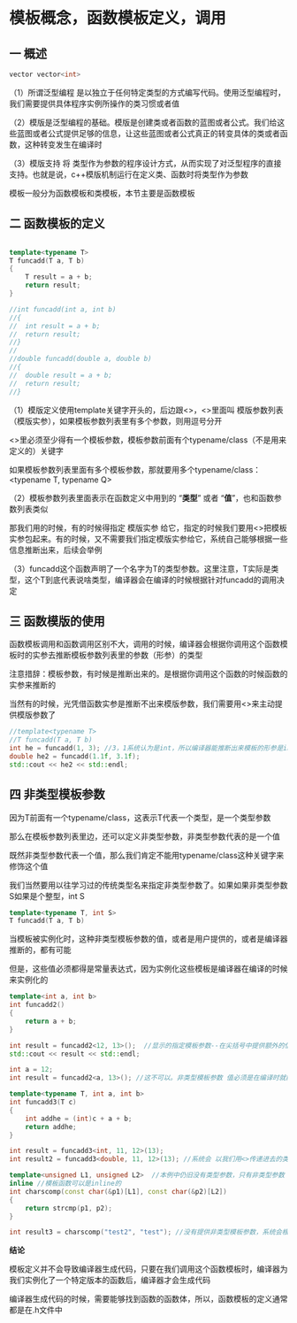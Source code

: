 # 模板概念，函数模板定义，调用

## 一 概述

```c++
vector vector<int>
```

（1）所谓泛型编程 是以独立于任何特定类型的方式编写代码。使用泛型编程时，我们需要提供具体程序实例所操作的类习惯或者值

（2）模版是泛型编程的基础。模版是创建类或者函数的蓝图或者公式。我们给这些蓝图或者公式提供足够的信息，让这些蓝图或者公式真正的转变具体的类或者函数，这种转变发生在编译时

（3）模版支持 将 类型作为参数的程序设计方式，从而实现了对泛型程序的直接支持。也就是说，c++模版机制运行在定义类、函数时将类型作为参数

模板一般分为函数模板和类模板，本节主要是函数模板

## 二 函数模板的定义

```c++

template<typename T>
T funcadd(T a, T b)
{
	T result = a + b;
	return result;
}

//int funcadd(int a, int b)
//{
//	int result = a + b;
//	return result;
//}
//
//double funcadd(double a, double b)
//{
//	double result = a + b;
//	return result;
//}


```

（1）模版定义使用template关键字开头的，后边跟<>，<>里面叫 模版参数列表（模版实参），如果模板参数列表里有多个参数，则用逗号分开

<>里必须至少得有一个模板参数，模板参数前面有个typename/class（不是用来定义的）关键字

如果模板参数列表里面有多个模板参数，那就要用多个typename/class：<typename T, typename Q>

（2）模板参数列表里面表示在函数定义中用到的 “**类型**” 或者 “**值**”，也和函数参数列表类似

那我们用的时候，有的时候得指定 模版实参 给它，指定的时候我们要用<>把模板实参包起来。有的时候，又不需要我们指定模版实参给它，系统自己能够根据一些信息推断出来，后续会举例

（3）funcadd这个函数声明了一个名字为T的类型参数。这里注意，T实际是类型，这个T到底代表说啥类型，编译器会在编译的时候根据针对funcadd的调用决定

## 三 函数模版的使用

函数模板调用和函数调用区别不大，调用的时候，编译器会根据你调用这个函数模板时的实参去推断模板参数列表里的参数（形参）的类型

注意措辞：模板参数，有时候是推断出来的。是根据你调用这个函数的时候函数的实参来推断的

当然有的时候，光凭借函数实参是推断不出来模版参数，我们需要用<>来主动提供模版参数了

```c++
//template<typename T>
//T funcadd(T a, T b)
int he = funcadd(1, 3); //3，1系统认为是int，所以编译器能推断出来模板的形参是int
double he2 = funcadd(1.1f, 3.1f);
std::cout << he2 << std::endl;
```

## 四 非类型模板参数

因为T前面有一个typename/class，这表示T代表一个类型，是一个类型参数

那么在模板参数列表里边，还可以定义非类型参数，非类型参数代表的是一个值

既然非类型参数代表一个值，那么我们肯定不能用typename/class这种关键字来修饰这个值

我们当然要用以往学习过的传统类型名来指定非类型参数了。如果如果非类型参数S如果是个整型，int S

```c++
template<typename T, int S>
T funcadd(T a, T b)
```

当模板被实例化时，这种非类型模板参数的值，或者是用户提供的，或者是编译器推断的，都有可能

但是，这些值必须都得是常量表达式，因为实例化这些模板是编译器在编译的时候来实例化的

```c++
template<int a, int b>
int funcadd2()
{
	return a + b;
}

int result = funcadd2<12, 13>();  //显示的指定模板参数--在尖括号中提供额外的信息
std::cout << result << std::endl;

int a = 12;
int result = funcadd2<a, 13>(); //这不可以。非类型模板参数 值必须是在编译时就能确定的
```

```c++
template<typename T, int a, int b>
int funcadd3(T c)
{
	int addhe = (int)c + a + b;
	return addhe;
}

int result = funcadd3<int, 11, 12>(13);
int result2 = funcadd3<double, 11, 12>(13); //系统会 以我们用<>传递进去的类型(double)为准，而不是用13来推断什么类型
```

```c++
template<unsigned L1, unsigned L2>  //本例中仍旧没有类型参数，只有非类型参数
inline //模板函数可以是inline的
int charscomp(const char(&p1)[L1], const char(&p2)[L2])
{
	return strcmp(p1, p2);
}

int result3 = charscomp("test2", "test"); //没有提供非类型模板参数，系统会根据test2的长度6个，test长度是5个，(末尾\0) 取代L1,L2
```

**结论**

模板定义并不会导致编译器生成代码，只要在我们调用这个函数模板时，编译器为我们实例化了一个特定版本的函数后，编译器才会生成代码

编译器生成代码的时候，需要能够找到函数的函数体，所以，函数模板的定义通常都是在.h文件中
